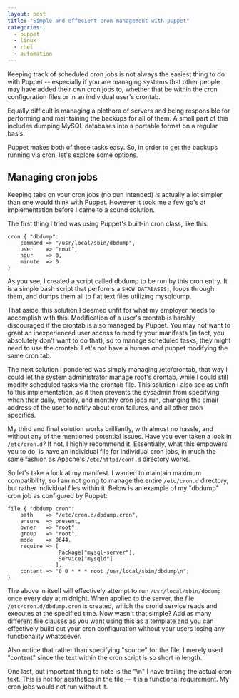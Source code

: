 ```yaml
---
layout: post
title: "Simple and effecient cron management with puppet"
categories:
  - puppet
  - linux
  - rhel
  - automation
---
```


Keeping track of scheduled cron jobs is not always the easiest thing to do with Puppet --
especially if you are managing systems that other people may have added their own cron
jobs to, whether that be within the cron configuration files or in an individual user's crontab.

Equally difficult is managing a plethora of servers and being responsible for performing
and maintaining the backups for all of them. A small part of this includes dumping MySQL
databases into a portable format on a regular basis.

Puppet makes both of these tasks easy. So, in order to get the backups running via cron,
let's explore some options.

## Managing cron jobs
Keeping tabs on your cron jobs (no pun intended) is actually a lot simpler than one would
think with Puppet. However it took me a few go's at implementation before I came to a sound
solution.

The first thing I tried was using Puppet's built-in cron class, like this:

```puppet
cron { "dbdump":
    command => "/usr/local/sbin/dbdump",
    user    => "root",
    hour    => 0,
    minute  => 0
}
```

As you see, I created a script called dbdump to be run by this cron entry. It is a simple bash
script that performs a `SHOW DATABASES;`, loops through them, and dumps them all to flat text
files utilizing mysqldump.

That aside, this solution I deemed unfit for what my employer needs to accomplish with this.
Modification of a user's crontab is harshly discouraged if the crontab is also managed by Puppet.
You may not want to grant an inexperienced user access to modify your manifests (in fact, you 
absolutely don't want to do that), so to manage scheduled tasks, they might need to use the
crontab. Let's not have a human _and_ puppet modifying the same cron tab.

The next solution I pondered was simply managing /etc/crontab, that way I could let the system
administrator manage root's crontab, while I could still modify scheduled tasks via the crontab
file. This solution I also see as unfit to this implementation, as it then prevents the sysadmin
from specifying when their daily, weekly, and monthly cron jobs run, changing the email address
of the user to notify about cron failures, and all other cron specifics.

My third and final solution works brilliantly, with almost no hassle, and without any of the
mentioned potential issues. Have you ever taken a look in `/etc/cron.d`? If not, I highly recommend
it. Essentially, what this empowers you to do, is have an individual file for individual cron jobs,
in much the same fashion as Apache's `/etc/httpd/conf.d` directory works.

So let's take a look at my manifest. I wanted to maintain maximum compatibility, so I am not going
to manage the entire `/etc/cron.d` directory, but rather individual files within it. Below is an
example of my "dbdump" cron job as configured by Puppet:

```puppet
file { "dbdump.cron":
    path    => "/etc/cron.d/dbdump.cron",
    ensure  => present,
    owner   => "root",
    group   => "root",
    mode    => 0644,
    require => [
                Package["mysql-server"],
                Service["mysqld"]
               ],
    content => "0 0 * * * root /usr/local/sbin/dbdump\n";
}
```

The above in itself will effectively attempt to run `/usr/local/sbin/dbdump` once every day at midnight.
When applied to the server, the file `/etc/cron.d/dbdump.cron` is created, which the crond service reads
and executes at the specified time. Now wasn't that simple? Add as many different file clauses as you
want using this as a template and you can effectively build out your cron configuration without your
users losing any functionality whatsoever.

Also notice that rather than specifying "source" for the file, I merely used "content" since the text
within the cron script is so short in length.

One last, but important thing to note is the "\n" I have trailing the actual cron text. This is not for
aesthetics in the file -- it is a functional requirement. My cron jobs would not run without it.
